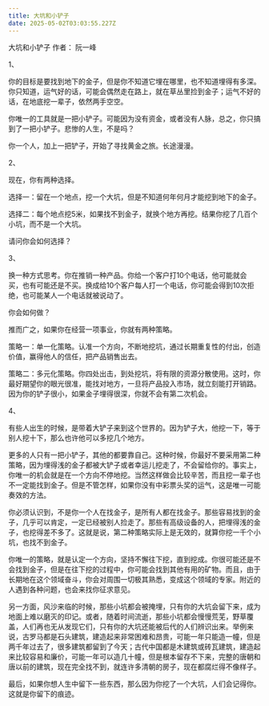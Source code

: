 ```yaml
---
title: 大坑和小铲子
date: 2025-05-02T03:03:55.227Z
---
```


大坑和小铲子
作者： 阮一峰

1、

你的目标是要找到地下的金子，但是你不知道它埋在哪里，也不知道埋得有多深。你只知道，运气好的话，可能会偶然走在路上，就在草丛里捡到金子；运气不好的话，在地底挖一辈子，依然两手空空。

你唯一的工具就是一把小铲子。可能因为没有资金，或者没有人脉，总之，你只搞到了一把小铲子。悲惨的人生，不是吗？

你一个人，加上一把铲子，开始了寻找黄金之旅。长途漫漫。

2、

现在，你有两种选择。

选择一：留在一个地点，挖一个大坑，但是不知道何年何月才能挖到地下的金子。

选择二：每个地点挖5米，如果找不到金子，就换个地方再挖。结果你挖了几百个小坑，而不是一个大坑。

请问你会如何选择？

3、

换一种方式思考。你在推销一种产品。你给一个客户打10个电话，他可能就会买，也有可能还是不买。换成给10个客户每人打一个电话，你可能会得到10次拒绝，也可能某人一个电话就被说动了。

你会如何做？

推而广之，如果你在经营一项事业，你就有两种策略。

策略一：单一化策略。认准一个方向，不断地挖坑，通过长期重复性的付出，创造价值，赢得他人的信任，把产品销售出去。

策略二：多元化策略。你四处出击，到处挖坑，将有限的资源分散使用。这时，你最好期望你的眼光很准，能找对地方，一旦将产品投入市场，就立刻能打开销路。因为你的铲子很小，如果金子埋得很深，你就不会有第二次机会。

4、

有些人出生的时候，是带着大铲子来到这个世界的。因为铲子大，他挖一下，等于别人挖十下，那么也许他可以多挖几个地方。

更多的人只有一把小铲子，其他的都要靠自己。这种时候，你最好不要采用第二种策略，因为埋得浅的金子都被大铲子或者幸运儿挖走了，不会留给你的。事实上，你唯一的机会就是在一个方向不停地挖。当然这样做会比较辛苦，而且挖一辈子也不一定能找到金子。但是不管怎样，如果你没有中彩票头奖的运气，这是唯一可能奏效的方法。

你必须认识到，不是你一个人在找金子，是所有人都在找金子。那些容易找到的金子，几乎可以肯定，一定已经被别人捡走了。那些有高级设备的人，把埋得浅的金子，也挖得差不多了。这就是说，第二种策略实际上是无效的，就算你挖一千个小坑，也找不到金子。

你唯一的策略，就是认定一个方向，坚持不懈往下挖，直到挖成。你很可能还是不会找到金子，但是在往下挖的过程中，你可能会找到其他有用的矿物。而且，由于长期地在这个领域奋斗，你会对周围一切极其熟悉，变成这个领域的专家。附近的人遇到各种问题，也会来找你征求意见。

另一方面，风沙来临的时候，那些小坑都会被掩埋，只有你的大坑会留下来，成为地面上难以磨灭的印记。或者，随着时间流逝，那些小坑都会慢慢荒芜，野草覆盖，人们再也无从发现它们，只有你的大坑还能被后代的人们辨识出来。举例来说，古罗马都是石头建筑，建造起来非常困难和昂贵，可能一年只能造一幢，但是两千年过去了，很多建筑都留到了今天；古代中国都是木建筑或砖瓦建筑，建造起来比较容易和廉价，可能一年可以造几十幢，但是根本留存不下来，完整的唐朝和唐以前的建筑，现在完全找不到，就连许多清朝的房子，现在都腐烂得不像样子。

最后，如果你想人生中留下一些东西，那么因为你挖了一个大坑，人们会记得你。这就是你留下的痕迹。
